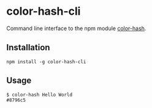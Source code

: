 color-hash-cli
==============

Command line interface to the npm module [color-hash](https://github.com/zenozeng/color-hash).

## Installation

  `npm install -g color-hash-cli`

## Usage

```shell
$ color-hash Hello World
#8796c5
```
